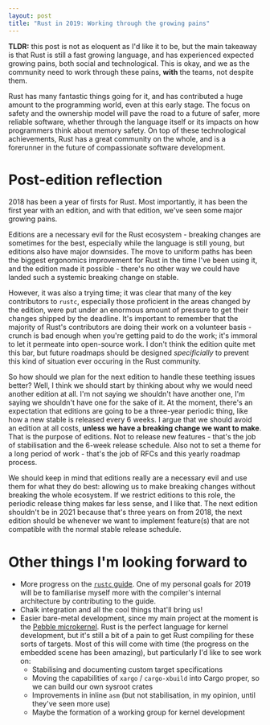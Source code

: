 ```yaml
---
layout: post
title: "Rust in 2019: Working through the growing pains"
---
```


**TLDR:** this post is not as eloquent as I'd like it to be, but the main takeaway
is that Rust is still a fast growing language, and has experienced expected growing pains,
both social and technological. This is okay, and we as the community need to
work through these pains, **with** the teams, not despite them.

Rust has many fantastic things going for it, and has contributed a huge amount
to the programming world, even at this early stage. The focus on safety and the
ownership model will pave the road to a future of safer, more reliable
software, whether through the language itself or its impacts on how programmers
think about memory safety. On top of these technological achievements, Rust has
a great community on the whole, and is a forerunner in the future of
compassionate software development.

# Post-edition reflection
2018 has been a year of firsts for Rust. Most importantly, it has been the
first year with an edition, and with that edition, we've seen some major
growing pains.

Editions are a necessary evil for the Rust ecosystem - breaking changes are
sometimes for the best, especially while the language is still young, but
editions also have major downsides. The move to uniform paths has been the biggest
ergonomics improvement for Rust in the time I've been using it, and the edition
made it possible - there's no other way we could have landed such a
systemic breaking change on stable.

However, it was also a trying time; it was clear that many of the key
contributors to `rustc`, especially those proficient in the areas changed by
the edition, were put under an enormous amount of pressure to get their changes
shipped by the deadline. It's important to remember that the majority of Rust's
contributors are doing their work on a volunteer basis - crunch is bad enough
when you're getting paid to do the work; it's immoral to let it permeate into
open-source work. I don't think the edition quite met this bar, but future
roadmaps should be designed *specificially* to prevent this kind of situation
ever occuring in the Rust community.

So how should we plan for the next edition to handle these teething issues
better? Well, I think we should start by thinking about why we would need
another edition at all. I'm not saying we shouldn't have another one, I'm
saying we shouldn't have one for the sake of it. At the moment, there's an
expectation that editions are going to be a three-year periodic thing, like
how a new stable is released every 6 weeks. I argue that we should avoid an edition
at all costs, **unless we have a breaking change we want to make**.
That is the purpose of editions. Not to release new features - that's the job of
stabilisation and the 6-week release schedule. Also not to set a theme for a long period
of work - that's the job of RFCs and this yearly roadmap process.

We should keep in mind that editions really are a necessary evil and use them for what
they do best: allowing us to make breaking changes without breaking the whole ecosystem.
If we restrict editions to this role, the periodic release thing makes far less sense, and
I like that. The next edition shouldn't be in 2021 because that's three years on from 2018,
the next edition should be whenever we want to implement feature(s) that are not compatible
with the normal stable release schedule.

# Other things I'm looking forward to
* More progress on the [`rustc` guide](https://rust-lang.github.io/rustc-guide/). One of my personal
goals for 2019 will be to familiarise myself more with the compiler's internal architecture by contributing to the guide.
* Chalk integration and all the cool things that'll bring us!
* Easier bare-metal development, since my main project at the moment is the [Pebble microkernel](https://github.com/pebble-os/pebble).
Rust is the perfect language for kernel development, but it's still a bit of a pain to get Rust
compiling for these sorts of targets. Most of this will come with time (the progress on the embedded scene has been amazing), but particularly I'd like to see work on:
    * Stabilising and documenting custom target specifications
    * Moving the capabilities of `xargo` / `cargo-xbuild` into Cargo proper, so we can build our own sysroot crates
    * Improvements in inline `asm` (but not stabilisation, in my opinion, until they've seen more use)
    * Maybe the formation of a working group for kernel development
